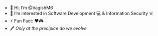 - 👋 Hi, I’m @VagishM6
- 👀 I’m interested in Software Development 💻 & Information Security ☠️
- ⚡️ Fun Fact: ❤️🎮
- 🖊️ _Only at the precipice do we evolve_
<!---
VagishM6/VagishM6 is a ✨ special ✨ repository because its `README.md` (this file) appears on your GitHub profile.
You can click the Preview link to take a look at your changes.
--->
